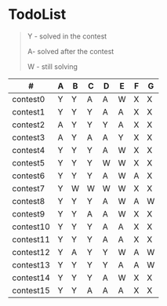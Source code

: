 # TodoList

> Y - solved in the contest
>
> A- solved after the contest
>
> W - still solving

 \# | A | B | C | D | E | F | G
 --|--|--|--|--|--|--|--
contest0|	Y|	Y|	A|	A|	W|	X|	X
contest1|	Y|	Y|	Y|	A|	A|	X|	X
contest2|	A|	Y|	Y|	Y|	A|	X|	X
contest3|	A|	Y|	A|	A|	Y|	X|	X
contest4|	Y|	Y|	Y|	A|	W|	X|	X
contest5|	Y|	Y|	Y|	W|	W|	X|	X
contest6|	Y|	Y|	Y|	A|	W|	A|	X
contest7|	Y|	W|	W|	W|	W|	X|	X
contest8|	Y|	Y|	Y|	A|	W|	A|	W
contest9|	Y|	Y|	A|	A|	W|	X|	X
contest10|	Y|	Y|	Y|	A|	A|	X|	X
contest11|	Y|	Y|	Y|	A|	A|	X|	X
contest12|	Y|	A|	Y|	Y|	W|	A|	W
contest13|	Y|	Y|	Y|	Y|	A|	A|	W
contest14|	Y|	Y|	Y|	A|	W|	X|	X
contest15|	Y|	Y|	A|	A|	A|	X|	X